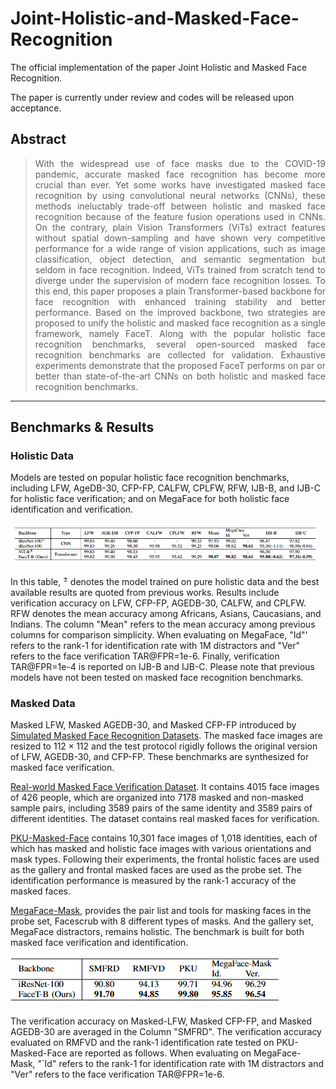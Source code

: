 # Joint-Holistic-and-Masked-Face-Recognition

The official implementation of the paper Joint Holistic and Masked Face Recognition.

The paper is currently under review and codes will be released upon acceptance.

## Abstract 

><div align="justify">With the widespread use of face masks due to the COVID-19 pandemic, accurate masked face recognition has become more crucial than ever. Yet some works have investigated masked face recognition by using convolutional neural networks (CNNs), these methods ineluctably trade-off between holistic and masked face recognition because of the feature fusion operations used in CNNs. On the contrary, plain Vision Transformers (ViTs) extract features without spatial down-sampling and have shown very competitive performance for a wide range of vision applications, such as image classification, object detection, and semantic segmentation but seldom in face recognition. Indeed, ViTs trained from scratch tend to diverge under the supervision of modern face recognition losses. To this end, this paper proposes a plain Transformer-based backbone for face recognition with enhanced training stability and better performance. Based on the improved backbone, two strategies are proposed to unify the holistic and masked face recognition as a single framework, namely FaceT. Along with the popular holistic face recognition benchmarks, several open-sourced masked face recognition benchmarks are collected for validation. Exhaustive experiments demonstrate that the proposed FaceT performs on par or better than state-of-the-art CNNs on both holistic and masked face recognition benchmarks.</div>

------

## Benchmarks & Results
### Holistic Data
Models are tested on popular holistic face recognition benchmarks, including LFW, AgeDB-30, CFP-FP, CALFW, CPLFW, RFW, IJB-B, and IJB-C for holistic face verification; and on MegaFace for both holistic face identification and verification.

![t1](https://github.com/zyainfal/Joint-Holistic-and-Masked-Face-Recognition/blob/main/fig/t1.PNG)

In this table, $^{\pm}$ denotes the model trained on pure holistic data and the best available results are quoted from previous works. Results include verification accuracy on LFW, CFP-FP, AGEDB-30, CALFW, and CPLFW. RFW denotes the mean accuracy among Africans, Asians, Caucasians, and Indians. The column "Mean" refers to the mean accuracy among previous columns for comparison simplicity. When evaluating on MegaFace,  "Id"' refers to the rank-1 for identification rate with 1M distractors and "Ver" refers to the face verification TAR@FPR=1e-6. Finally, verification TAR@FPR=1e-4 is reported on IJB-B and IJB-C. Please note that previous models have not been tested on masked face recognition benchmarks.

### Masked Data
Masked LFW, Masked AGEDB-30, and Masked CFP-FP introduced by [Simulated Masked Face Recognition Datasets](https://github.com/X-zhangyang/Real-World-Masked-Face-Dataset). The masked face images are resized to $112 \times 112$ and the test protocol rigidly follows the original version of LFW, AGEDB-30, and CFP-FP. These benchmarks are synthesized for masked face verification.

[Real-world Masked Face Verification Dataset](https://github.com/X-zhangyang/Real-World-Masked-Face-Dataset). It contains 4015 face images of 426 people, which are organized into 7178 masked and non-masked sample pairs, including 3589 pairs of the same identity and 3589 pairs of different identities. The dataset contains real masked faces for verification.

[PKU-Masked-Face](https://pkuml.org/resources/pku-masked-face-dataset.html) contains 10,301 face images of 1,018 identities, each of which has masked and holistic face images with various orientations and mask types. Following their experiments, the frontal holistic faces are used as the gallery and frontal masked faces are used as the probe set. The identification performance is measured by the rank-1 accuracy of the masked faces.

[MegaFace-Mask](https://github.com/JDAI-CV/FaceX-Zoo/tree/main/test_protocol), provides the pair list and tools for masking faces in the probe set, Facescrub with 8 different types of masks. And the gallery set, MegaFace distractors, remains holistic. The benchmark is built for both masked face verification and identification.

![t2](https://github.com/zyainfal/Joint-Holistic-and-Masked-Face-Recognition/blob/main/fig/t2.PNG)

The verification accuracy on Masked-LFW, Masked CFP-FP, and Masked AGEDB-30 are averaged in the Column "SMFRD". The verification accuracy evaluated on RMFVD and the rank-1 identification rate tested on PKU-Masked-Face are reported as follows. When evaluating on MegaFace-Mask,  "`Id" refers to the rank-1 for identification rate with 1M distractors and "Ver" refers to the face verification TAR@FPR=1e-6.

